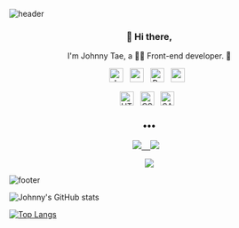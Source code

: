 ![header](https://capsule-render.vercel.app/api?type=wave&color=auto&height=300&section=header&text=Johnny%20Tae&fontSize=90)

<h3 align="center"> 👋 Hi there,</h3>
<p align="center">
I'm Johnny Tae, a 👶🏻 Front-end developer. 🌱 <br>
</p>

<p align="center">
  <img alt="JavaScript" src="https://img.shields.io/badge/javascript%20-%23323330.svg?&style=for-the-badge&logo=javascript&logoColor=%23F7DF1E" height="25"/>&nbsp;&nbsp;
  <img src="https://img.shields.io/badge/react%20-%2320232a.svg?&style=flat-square&logo=react&logoColor=%2361DAFB" height="25"/>&nbsp;&nbsp;
  <img alt="React Native" src="https://img.shields.io/badge/react_native%20-%2320232a.svg?&style=for-the-badge&logo=react&logoColor=%2361DAFB" height="25"/>&nbsp;&nbsp;
  <img src="https://img.shields.io/badge/redux%20-%23593d88.svg?&style=flat-square&logo=redux&logoColor=white" height="25"/>&nbsp;&nbsp;
  

<!--     <img src="https://img.shields.io/badge/typescript%20-%23007ACC.svg?&style=for-the-badge&logo=typescript&logoColor=white" height="25"/>&nbsp;&nbsp;
  <img src="https://img.shields.io/badge/node.js%20-%2343853D.svg?&style=for-the-badge&logo=node.js&logoColor=white" height="25"/>&nbsp;&nbsp; -->
</p>

<p align="center">
  <img alt="HTML5" src="https://img.shields.io/badge/html5%20-%23E34F26.svg?&style=for-the-badge&logo=html5&logoColor=white" height="25"/>&nbsp;&nbsp;
  <img alt="CSS3" src="https://img.shields.io/badge/css3%20-%231572B6.svg?&style=for-the-badge&logo=css3&logoColor=white" height="25"/>&nbsp;&nbsp;
  <img alt="SASS" src="https://img.shields.io/badge/SASS%20-hotpink.svg?&style=for-the-badge&logo=SASS&logoColor=white" height="25"/>&nbsp;&nbsp;
</p>

<h3 align="center">•••</h3>

<!-- <p align="center" align="right"> -->
<!--   <a target="_blank" href="주소"><img src="http://img.shields.io/badge/-TIL-yellow?style=flat-square&logo=github&locoColor=white"</a>&nbsp;&nbsp;&nbsp; -->
<!--   <a target="_blank" href="블로그주소"><img src="https://img.shields.io/badge/Blog-%2312100E.svg?&style=flat-square&logo=dev.to&logoColor=white"</a>&nbsp;&nbsp;&nbsp; -->
<!-- </p> -->

<p align="center" align="right">
    <a target="_blank" href="https://www.linkedin.com/in/tjohnny93/"><img src="http://img.shields.io/badge/-LinkedIn-blue?style=flat-square&logo=Linkedin&logoColor=white&&locoColor=white"</a>&nbsp;&nbsp;&nbsp;
<!--     <a target="_blank" target="_blank"href="소셜주소"><img src="https://img.shields.io/badge/twitter-%231DA1F2.svg?&style=flat-square&logo=twitter&logoColor=white" /></a>&nbsp;&nbsp;&nbsp; -->
  <a target="_blank" href="mailto:tjohnny93@gmail.com?subject=Hello%20Ileri,%20From%20Github"><img src="https://img.shields.io/badge/gmail-%23D14836.svg?&style=flat-square&logo=gmail&logoColor=white" /></a>&nbsp;&nbsp;&nbsp;
</p>
  
<p align="center">
  <a href="https://hits.seeyoufarm.com"><img src="https://hits.seeyoufarm.com/api/count/incr/badge.svg?url=https%3A%2F%2Fgithub.com%2Ftjohnny93%2Fhit-counter&count_bg=%23C77DFF&title_bg=%23848484&icon=&icon_color=%23E7E7E7&title=hits&edge_flat=false"/></a>
</p>


![footer](https://capsule-render.vercel.app/api?type=wave&color=auto&height=200&section=footer&text=%20&fontSize=90)

<p align="center">

  ![Johnny's GitHub stats](https://github-readme-stats.vercel.app/api?username=tjohnny93&show_icons=true&theme=synthwave)

  [![Top Langs](https://github-readme-stats.vercel.app/api/top-langs/?username=tjohnny93&layout=compact)](https://github.com/tjohnny93/github-readme-stats)

</p>



<!--
**tjohnny93/tjohnny93** is a ✨ _special_ ✨ repository because its `README.md` (this file) appears on your GitHub profile.

Here are some ideas to get you started:

- 🔭 I’m currently working on ...
- 🌱 I’m currently learning ...
- 👯 I’m looking to collaborate on ...
- 🤔 I’m looking for help with ...
- 💬 Ask me about ...
- 📫 How to reach me: ...
- 😄 Pronouns: ...
- ⚡ Fun fact: ...
-->
